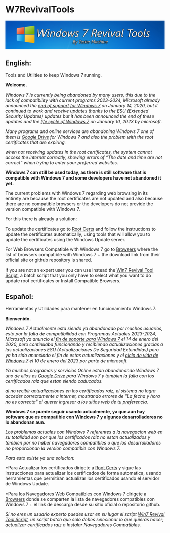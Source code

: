 # W7RevivalTools
![banner](https://github.com/TesterMachine/W7RevivalTools/blob/main/Assets/images/banner.png)

## English:
Tools and Utilities to keep Windows 7 running.

**Welcome.**

_Windows 7 is currently being abandoned by many users, this due to the lack of compatibility with current programs 2023-2024, Microsoft already announced the [end of support for Windows 7](https://support.microsoft.com/en-us/windows/windows-7-support-ended-on-january-14-2020-b75d4580-2cc7-895a-2c9c-1466d9a53962) on January 14, 2020, but it continued to work and receive updates thanks to the ESU (Extended Security Updates) updates but it has been announced the end of these updates and the [life cycle of Windows 7](https://learn.microsoft.com/en-us/lifecycle/products/windows-7) on January 10, 2023 by microsoft._

_Many programs and online services are abandoning Windows 7 one of them is [Google Drive](https://support.google.com/drive/thread/191968670/windows-7-will-not-be-supported-as-of-feb-does-this-mean-google-drive-will-no-longer-work-on-win-7?hl=en#:~:text=Google%20Drive%20will%20not%20be,may%20not%20work%20at%20all.) for Windows 7 and also the problem with the root certificates that are expiring._

_when not receiving updates in the root certificates, the system cannot access the internet correctly, showing errors of “The date and time are not correct” when trying to enter your preferred websites._

**Windows 7 can still be used today, as there is still software that is compatible with Windows 7 and some developers have not abandoned it yet.**

The current problems with Windows 7 regarding web browsing in its entirety are because the root certificates are not updated and also because there are no compatible browsers or the developers do not provide the version compatible with Windows 7.

For this there is already a solution:

To update the certificates go to [Root Certs](https://github.com/TesterMachine/W7RevivalTools/tree/main/Root%20Certs) and follow the instructions to update the certificates automatically, using tools that will allow you to update the certificates using the Windows Update server.

For Web Browsers Compatible with Windows 7 go to [Browsers](https://github.com/TesterMachine/W7RevivalTools/tree/main/Browsers) where the list of browsers compatible with Windows 7 + the download link from their official site or github repository is shared.

If you are not an expert user you can use instead the [Win7 Revival Tool Script](https://github.com/TesterMachine/W7RevivalTools/releases/latest), a batch script that you only have to select what you want to do update root certificates or Install Compatible Browsers.

## Español:
Herramientas y Utilidades para mantener en funcionamiento Windows 7.

**Bienvenido.** 

_Windows 7 Actualmente esta siendo ya abandonado por muchos usuarios, esto por la falta de compatibilidad con Programas Actuales 2023-2024, Microsoft ya anuncio el [fin de soporte para Windows 7](https://support.microsoft.com/es-es/windows/el-soporte-de-windows-7-finalizó-el-14-de-enero-de-2020-b75d4580-2cc7-895a-2c9c-1466d9a53962) el 14 de enero del 2020, pero continuaba funcionando y recibiendo actualizaciones gracias a las actualizaciones ESU (Actualizaciones De Seguridad Extendidas) pero ya ha sido anunciado el fin de estas actualizaciones y el [ciclo de vida de Windows 7](https://learn.microsoft.com/es-es/lifecycle/products/windows-7) el 10 de enero del 2023 por parte de microsoft._

_Ya muchos programas y servicios Online estan abandonando Windows 7 uno de ellos es [Google Drive](https://support.google.com/drive/thread/191968670/windows-7-will-not-be-supported-as-of-feb-does-this-mean-google-drive-will-no-longer-work-on-win-7?hl=en#:~:text=Google%20Drive%20will%20not%20be,may%20not%20work%20at%20all.) para Windows 7 y tambien la falla con los certificados raiz que estan siendo caducados._

_al no recibir actualizaciones en los certificados raiz, el sistema no logra acceder correctamente a internet, mostrando errores de "La fecha y hora no es correcta" al querer ingresar a los sitios web de tu preferencia._

**Windows 7 se puede seguir usando actualmente, ya que aun hay software que es compatible con Windows 7 y algunos desarrolladores no lo abandonan aun.**

_Los problemas actuales con Windows 7 referentes a la navegacion web en su totalidad son por que los certificados raiz no estan actualizados y tambien por no haber navegadores compatibles o que los desarrolladores no proporcionan la version compatible con Windows 7._

_Para esto existe ya una solucion:_

*Para Actualizar los certificados dirigete a [Root Certs](https://github.com/TesterMachine/W7RevivalTools/tree/main/Root%20Certs) y sigue las instrucciones para actualizar los certificados de forma automatica, usando herramientas que permitiran actualizar los certificados usando el servidor de Windows Update.

*Para los Navegadores Web Compatibles con Windows 7 dirigete a [Browsers](https://github.com/TesterMachine/W7RevivalTools/tree/main/Browsers) donde se comparten la lista de navegadores compatibles con Windows 7 + el link de descarga desde su sitio oficial o repositorio github.

_Si no eres un usuario experto puedes usar en su lugar el script [Win7 Revival Tool Script](https://github.com/TesterMachine/W7RevivalTools/releases/latest), un script batch que solo debes selecionar lo que quieras hacer; actualizar certificados raiz o Instalar Navegadores Compatibles._
